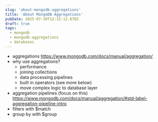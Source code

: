 ```yaml
---
slug: 'about-mongodb-aggregations'
title: 'About MongoDB Aggregations'
pubDate: 2025-07-10T12:32:12.876Z
draft: true
tags:
  - mongodb
  - mongodb-aggregations
  - databases
---
```


- aggregations https://www.mongodb.com/docs/manual/aggregation/
- why use aggregations?
  - performance
  - joining collections
  - data processing pipelines
  - built in operators (see more below)
  - move complex logic to database layer
- aggregation pipelines (focus on this) https://www.mongodb.com/docs/manual/aggregation/#std-label-aggregation-pipeline-intro
- filters with $match
- group by with $group
